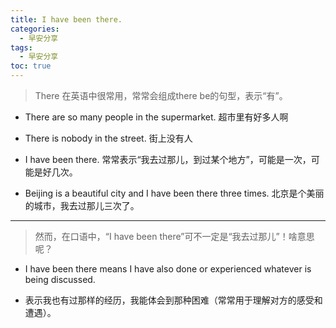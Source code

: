 ```yaml
---
title: I have been there.
categories:
  - 早安分享
tags:
  - 早安分享
toc: true 
---
```



> There 在英语中很常用，常常会组成there be的句型，表示“有”。

* There are so many people in the supermarket.  超市里有好多人啊

* There is nobody in the street. 街上没有人

* I have been there. 常常表示“我去过那儿，到过某个地方”，可能是一次，可能是好几次。

* Beijing is a beautiful city and I have been there three times. 北京是个美丽的城市，我去过那儿三次了。
 
 ---

>然而，在口语中，“I have been there”可不一定是“我去过那儿”！啥意思呢？

* I have been there means I have also done or experienced whatever is being discussed.

* 表示我也有过那样的经历，我能体会到那种困难（常常用于理解对方的感受和遭遇）。